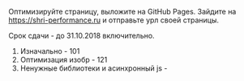 Оптимизируйте страницу, выложите на GitHub Pages. Зайдите на https://shri-performance.ru и отправьте урл своей страницы.

Срок сдачи - до 31.10.2018 включительно.

1. Изначально - 101
1. Оптимизация изобр - 121
2. Ненужные библиотеки и асинхронный js - 